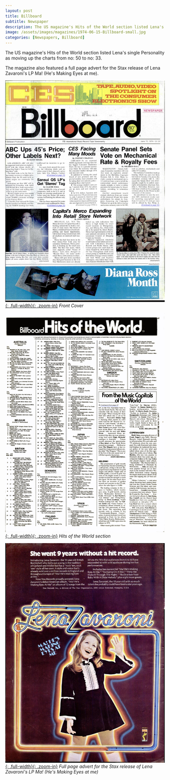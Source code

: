 ```yaml
---
layout: post
title: Billboard
subtitle: Newspaper
description: The US magazine's Hits of the World section listed Lena's single Personality as moving up the charts from no. 50 to no. 33. Plus a full page advert for the Stax release of Lena Zavaroni's LP Ma! (He's Making Eyes at me).
image: /assets/images/magazines/1974-06-15-Billboard-small.jpg
categories: [Newspapers, Billboard]
---
```


The US magazine's Hits of the World section listed Lena's single Personality as moving up the charts from no: 50 to no: 33.

The magazine also featured a full page advert for the Stax release of Lena Zavaroni's LP Ma! (He's Making Eyes at me).

[![Front Cover](/assets/images/magazines/1974-06-15-Billboard-a.jpg){: .full-width}{: .zoom-in}](/assets/images/magazines/1974-06-15-Billboard-a.jpg)
<cite>Front Cover</cite>

[![Hits of the World section Of The Billboard Magazine Dated 15 June 1974](/assets/images/magazines/1974-06-15-Billboard-b.png){: .full-width}{: .zoom-in}](/assets/images/magazines/1974-06-15-Billboard-b.png)
<cite>Hits of the World section</cite>

[![full page advert for the Stax release of Lena Zavaroni's LP Ma! He's Making Eyes at me](/assets/images/magazines/1974-06-15-Billboard-c.jpg){: .full-width}{: .zoom-in}](/assets/images/magazines/1974-06-15-Billboard-c.jpg)
<cite>Full page advert for the Stax release of Lena Zavaroni's LP Ma! (He's Making Eyes at me)</cite>
